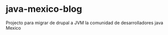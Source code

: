 # java-mexico-blog
Projecto para migrar de drupal a JVM la comunidad de desarrolladores java Mexico
